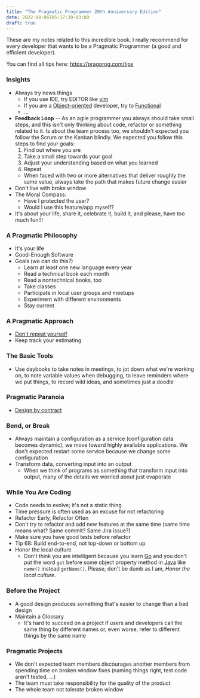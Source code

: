 ```yaml
---
title: "The Pragmatic Programmer 20th Anniversary Edition"
date: 2022-08-06T05:17:39-03:00
draft: true
---
```


These are my notes related to this incredible book. I really recommend
for every developer that wants to be a Pragmatic Programmer (a good and
efficient developer).
<!--more-->

You can find all tips here: <https://pragprog.com/tips>

### Insights

* Always try news things
	* If you use IDE, try EDITOR like [vim](https://www.vim.org/)
	* If you are a
	  [Object-oriented](https://en.wikipedia.org/wiki/Object-oriented_programming)
	  developer, try to
	  [Functional](https://en.wikipedia.org/wiki/Functional_programming)
	* ...
* **Feedback Loop** -- As an agile programmer you always should take small steps, and this
	isn't only thinking about code, refactor or something related to it. Is
	about the team process too, we shouldn't expected you follow the Scrum
	or the Kanban blindly. We expected you follow this steps to find your
	goals:
	1. Find out where you are
	1. Take a small step towards your goal
	1. Adjust your understanding based on what you learned
	1. Repeat
	* When faced with two or more alternatives that deliver roughly the
	same value, always take the path that makes future change easier
* Don't live with broke window
* The Moral Compass:
	* Have I protected the user?
	* Would I use this feature/app myself?
* It's about your life, share it, celebrate it, build it, and please,
	have too much fun!!!

### A Pragmatic Philosophy

* It's your life
* Good-Enough Software 
* Goals (we can do this?)
	* Learn at least one new language every year
	* Read a technical book each month
	* Read a nontechnical books, too
	* Take classes
	* Participate in local user groups and meetups
	* Experiment with different environments
	* Stay current

### A Pragmatic Approach

* [Don't repeat yourself](https://en.wikipedia.org/wiki/Don%27t_repeat_yourself)
* Keep track your estimating 

### The Basic Tools

* Use daybooks to take notes in meetings, to jot down what we're working
  on, to note variable values when debugging, to leave reminders where
  we put things, to record wild ideas, and sometimes just a doodle

### Pragmatic Paranoia

* [Design by contract](https://en.wikipedia.org/wiki/Design_by_contract)

### Bend, or Break

* Always maintain a configuration as a service (configuration data
  becomes dynamic), we move toward highly available applications. We
  don't expected restart some service because we change some
  configuration
* Transform data, converting input into an output
	* When we think of programs as something that transform input into
	  output, many of the details we worried about just evaporate	

### While You Are Coding

* Code needs to evolve; it's not a static thing
* Time pressure is often used as an excuse for not refactoring
* Refactor Early, Refactor Often
* Don't try to refactor and add new features at the same time (same time
  means what? Same commit? Same Jira issue?)
* Make sure you have good tests before refactor
* Tip 68: Build end-to-end, not top-down or bottom up
* Honor the local culture
	* Don't think you are intelligent because you learn
	  [Go](https://go.dev/) and you don't put the word `get` before some
	  object property method in [Java](https://www.java.com/en/) like
	  `name()` instead `getName()`. Please, don't be dumb as I am, *Honor
	  the local culture*. 

### Before the Project

* A good design produces something that's easier to change than a bad
  design
* Maintain a Glossary
	* It's hard to succeed on a project if users and developers call the
	  same thing by different names or, even worse, refer to different
	  things by the same name

### Pragmatic Projects

* We don't expected team members discourages another members from
	spending time on broken window fixes (naming things right, test code
	aren't tested, ...) 
* The team must take responsibility for the quality of the product
* The whole team not tolerate broken window
